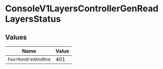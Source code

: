 # ConsoleV1LayersControllerGenReadLayersStatus


## Values

| Name                | Value               |
| ------------------- | ------------------- |
| `FourHundredAndOne` | 401                 |